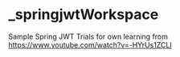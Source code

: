 # _springjwtWorkspace
Sample Spring JWT Trials for own learning from https://www.youtube.com/watch?v=-HYrUs1ZCLI
